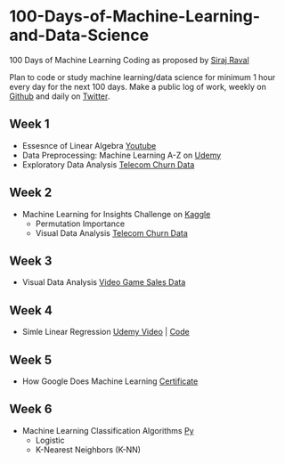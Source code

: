 # 100-Days-of-Machine-Learning-and-Data-Science

100 Days of Machine Learning Coding as proposed by [Siraj Raval](https://github.com/llSourcell)

Plan to code or study machine learning/data science for minimum 1 hour every day for the next 100 days.
Make a public log of work, weekly on [Github](https://github.com/harshbg/100-Days-of-Machine-Learning-and-Data-Science) and daily on [Twitter](https://twitter.com/harshbg/status/1039606832044625921).

## Week 1

* Essesnce of Linear Algebra [Youtube](https://www.youtube.com/watch?v=kjBOesZCoqc&index=1&list=PLZHQObOWTQDPD3MizzM2xVFitgF8hE_ab)
* Data Preprocessing: Machine Learning A-Z on [Udemy](https://www.udemy.com/machinelearning/learn/v4/content)
* Exploratory Data Analysis [Telecom Churn Data](https://github.com/harshbg/Telecom-Churn-Data-Analysis/blob/master/Exploratory%20Data%20Analysis.ipynb) 

## Week 2

* Machine Learning for Insights Challenge on [Kaggle](https://www.kaggle.com/ml-for-insights-signup)
  * Permutation Importance
  * Visual Data Analysis [Telecom Churn Data](https://github.com/harshbg/Telecom-Churn-Data-Analysis/blob/master/2-Visual%20Data%20Analysis.ipynb)

## Week 3  

* Visual Data Analysis [Video Game Sales Data](https://github.com/harshbg/100-Days-of-Machine-Learning-and-Data-Science/blob/master/Projects/Video%20Game%20Sales/Video%20Game%20Visualization.ipynb)

## Week 4
* Simle Linear Regression [Udemy Video](https://www.udemy.com/machinelearning/learn/v4/t/lecture/5683454?start=0) | [Code](https://github.com/harshbg/100-Days-of-Machine-Learning-and-Data-Science/blob/master/Code/Regression.ipynb)


## Week 5
* How Google Does Machine Learning [Certificate](https://www.coursera.org/account/accomplishments/records/VWFS4BR5CPUF) 

## Week 6
* Machine Learning Classification Algorithms [Py]()
  * Logistic
  * K-Nearest Neighbors (K-NN)

